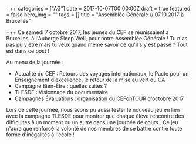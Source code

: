 +++
categories = ["AG"]
date = 2017-10-07T00:00:00Z
draft = true
featured = false
hero_img = ""
tags = []
title = "Assemblée Générale // 07.10.2017 à Bruxelles"

+++
Ce samedi 7 octobre 2017, les jeunes du CEF se réunissaient à Bruxelles, à l'Auberge Sleep Well, pour notre Assemblée Générale ! Tu n'as pas pu y être mais tu veux quand même savoir ce qu'il s'y est passé ? Tout est dans ce post !  
  
Au menu de la journée :

* Actualité du CEF : Retours des voyages internationaux, le Pacte pour un Enseignement d'excellence, le retour de la mise au vert du CA
* Campagne Bien-Être : quelles suites ?
* TLESDE : Visionnage du documentaire
* Campagnes Évaluations : organisation du CEFonTOUR d'octobre 2017

Lors de cette journée, nous avons pu aussi tester le nouveau jeu en lien avec la campagne TLESDE pour montrer que chaque élève rencontre des difficultés à un moment ou un autre dans une journée de cours.. Ce jeu n'aura que renforcé la volonté de nos membres de se battre contre toute forme d'inégalités à l'école !